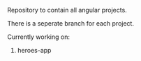 Repository to contain all angular projects.

There is a seperate branch for each project.

Currently working on:
1. heroes-app 
